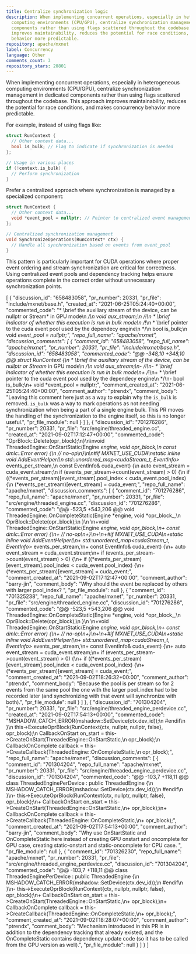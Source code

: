 ```yaml
---
title: Centralize synchronization logic
description: When implementing concurrent operations, especially in heterogeneous
  computing environments (CPU/GPU), centralize synchronization management in dedicated
  components rather than using flags scattered throughout the codebase. This approach
  improves maintainability, reduces the potential for race conditions, and makes concurrency
  behavior more predictable.
repository: apache/mxnet
label: Concurrency
language: Other
comments_count: 3
repository_stars: 20801
---
```


When implementing concurrent operations, especially in heterogeneous computing environments (CPU/GPU), centralize synchronization management in dedicated components rather than using flags scattered throughout the codebase. This approach improves maintainability, reduces the potential for race conditions, and makes concurrency behavior more predictable.

For example, instead of using flags like:

```cpp
struct RunContext {
  // Other context data...
  bool is_bulk; // Flag to indicate if synchronization is needed
};

// Usage in various places
if (!context.is_bulk) {
  // Perform synchronization
}
```

Prefer a centralized approach where synchronization is managed by a specialized component:

```cpp
struct RunContext {
  // Other context data...
  void *event_pool = nullptr; // Pointer to centralized event management
};

// Centralized synchronization management
void SynchronizeOperations(RunContext* ctx) {
  // Handle all synchronization based on events from event_pool
}
```

This pattern is particularly important for CUDA operations where proper event ordering and stream synchronization are critical for correctness. Using centralized event pools and dependency tracking helps ensure operations complete in the correct order without unnecessary synchronization points.


[
  {
    "discussion_id": "658483058",
    "pr_number": 20331,
    "pr_file": "include/mxnet/base.h",
    "created_at": "2021-06-25T05:24:40+00:00",
    "commented_code": "* \\brief the auxiliary stream of the device, can be nullptr or Stream<gpu>* in GPU mode\n   */\n  void *aux_stream;\n  /*!\n   * \\brief indicator of whether this execution is run in bulk mode\n    /*!\n   * \\brief pointer to the cuda event pool used by the dependecy engine\n   */\n  bool is_bulk;\n  void *event_pool = nullptr;",
    "repo_full_name": "apache/mxnet",
    "discussion_comments": [
      {
        "comment_id": "658483058",
        "repo_full_name": "apache/mxnet",
        "pr_number": 20331,
        "pr_file": "include/mxnet/base.h",
        "discussion_id": "658483058",
        "commented_code": "@@ -348,10 +348,10 @@ struct RunContext {\n    * \\brief the auxiliary stream of the device, can be nullptr or Stream<gpu>* in GPU mode\n    */\n   void *aux_stream;\n-  /*!\n-   * \\brief indicator of whether this execution is run in bulk mode\n+    /*!\n+   * \\brief pointer to the cuda event pool used by the dependecy engine\n    */\n-  bool is_bulk;\n+  void *event_pool = nullptr;",
        "comment_created_at": "2021-06-25T05:24:40+00:00",
        "comment_author": "ptrendx",
        "comment_body": "Leaving this comment here just as a way to explain why the `is_bulk` is removed. `is_bulk` was a way to mark operations as not needing synchronization when being a part of a single engine bulk. This PR moves the handling of the synchronization to the engine itself, so this is no longer useful.",
        "pr_file_module": null
      }
    ]
  },
  {
    "discussion_id": "701276286",
    "pr_number": 20331,
    "pr_file": "src/engine/threaded_engine.cc",
    "created_at": "2021-09-02T17:12:47+00:00",
    "commented_code": "OprBlock::Delete(opr_block);\n}\n\nvoid ThreadedEngine::OnStartStatic(Engine *engine, void *opr_block,\n                                   const dmlc::Error* error) {\n  // no-op\n}\n\n#if MXNET_USE_CUDA\nstatic inline void AddEventHelper(\n  std::unordered_map<cudaStream_t, EventInfo>* events_per_stream,\n  const EventInfo& cuda_event) {\n  auto event_stream = cuda_event.stream;\n  if (events_per_stream->count(event_stream) > 0) {\n    if ((*events_per_stream)[event_stream].pool_index < cuda_event.pool_index) {\n      (*events_per_stream)[event_stream] = cuda_event;",
    "repo_full_name": "apache/mxnet",
    "discussion_comments": [
      {
        "comment_id": "701276286",
        "repo_full_name": "apache/mxnet",
        "pr_number": 20331,
        "pr_file": "src/engine/threaded_engine.cc",
        "discussion_id": "701276286",
        "commented_code": "@@ -523,5 +543,206 @@ void ThreadedEngine::OnCompleteStatic(Engine *engine, void *opr_block_,\n   OprBlock::Delete(opr_block);\n }\n \n+void ThreadedEngine::OnStartStatic(Engine *engine, void *opr_block,\n+                                   const dmlc::Error* error) {\n+  // no-op\n+}\n+\n+#if MXNET_USE_CUDA\n+static inline void AddEventHelper(\n+  std::unordered_map<cudaStream_t, EventInfo>* events_per_stream,\n+  const EventInfo& cuda_event) {\n+  auto event_stream = cuda_event.stream;\n+  if (events_per_stream->count(event_stream) > 0) {\n+    if ((*events_per_stream)[event_stream].pool_index < cuda_event.pool_index) {\n+      (*events_per_stream)[event_stream] = cuda_event;",
        "comment_created_at": "2021-09-02T17:12:47+00:00",
        "comment_author": "barry-jin",
        "comment_body": "Why should the event be replaced by others with larger pool_index? ",
        "pr_file_module": null
      },
      {
        "comment_id": "701325238",
        "repo_full_name": "apache/mxnet",
        "pr_number": 20331,
        "pr_file": "src/engine/threaded_engine.cc",
        "discussion_id": "701276286",
        "commented_code": "@@ -523,5 +543,206 @@ void ThreadedEngine::OnCompleteStatic(Engine *engine, void *opr_block_,\n   OprBlock::Delete(opr_block);\n }\n \n+void ThreadedEngine::OnStartStatic(Engine *engine, void *opr_block,\n+                                   const dmlc::Error* error) {\n+  // no-op\n+}\n+\n+#if MXNET_USE_CUDA\n+static inline void AddEventHelper(\n+  std::unordered_map<cudaStream_t, EventInfo>* events_per_stream,\n+  const EventInfo& cuda_event) {\n+  auto event_stream = cuda_event.stream;\n+  if (events_per_stream->count(event_stream) > 0) {\n+    if ((*events_per_stream)[event_stream].pool_index < cuda_event.pool_index) {\n+      (*events_per_stream)[event_stream] = cuda_event;",
        "comment_created_at": "2021-09-02T18:26:32+00:00",
        "comment_author": "ptrendx",
        "comment_body": "Because the pool is per stream so for 2 events from the same pool the one with the larger pool_index had to be recorded later (and synchronizing with that event will synchronize with both).",
        "pr_file_module": null
      }
    ]
  },
  {
    "discussion_id": "701304204",
    "pr_number": 20331,
    "pr_file": "src/engine/threaded_engine_perdevice.cc",
    "created_at": "2021-09-02T17:54:13+00:00",
    "commented_code": "MSHADOW_CATCH_ERROR(mshadow::SetDevice<gpu>(ctx.dev_id));\n        #endif\n      }\n      this->ExecuteOprBlock(RunContext{ctx, nullptr, nullptr, false}, opr_block);\n      CallbackOnStart on_start = this->CreateOnStart(ThreadedEngine::OnStartStatic,\n                                                     opr_block);\n      CallbackOnComplete callback = this->CreateCallback(ThreadedEngine::OnCompleteStatic,\n                                                         opr_block);",
    "repo_full_name": "apache/mxnet",
    "discussion_comments": [
      {
        "comment_id": "701304204",
        "repo_full_name": "apache/mxnet",
        "pr_number": 20331,
        "pr_file": "src/engine/threaded_engine_perdevice.cc",
        "discussion_id": "701304204",
        "commented_code": "@@ -103,7 +118,11 @@ class ThreadedEnginePerDevice : public ThreadedEngine {\n         MSHADOW_CATCH_ERROR(mshadow::SetDevice<gpu>(ctx.dev_id));\n         #endif\n       }\n-      this->ExecuteOprBlock(RunContext{ctx, nullptr, nullptr, false}, opr_block);\n+      CallbackOnStart on_start = this->CreateOnStart(ThreadedEngine::OnStartStatic,\n+                                                     opr_block);\n+      CallbackOnComplete callback = this->CreateCallback(ThreadedEngine::OnCompleteStatic,\n+                                                         opr_block);",
        "comment_created_at": "2021-09-02T17:54:13+00:00",
        "comment_author": "barry-jin",
        "comment_body": "Why use OnStartStatic and OnCompleteStatic here instead of creating GPU onstart and oncomplete for GPU case, creating static-onstart and static-oncomplete for CPU case. ",
        "pr_file_module": null
      },
      {
        "comment_id": "701326230",
        "repo_full_name": "apache/mxnet",
        "pr_number": 20331,
        "pr_file": "src/engine/threaded_engine_perdevice.cc",
        "discussion_id": "701304204",
        "commented_code": "@@ -103,7 +118,11 @@ class ThreadedEnginePerDevice : public ThreadedEngine {\n         MSHADOW_CATCH_ERROR(mshadow::SetDevice<gpu>(ctx.dev_id));\n         #endif\n       }\n-      this->ExecuteOprBlock(RunContext{ctx, nullptr, nullptr, false}, opr_block);\n+      CallbackOnStart on_start = this->CreateOnStart(ThreadedEngine::OnStartStatic,\n+                                                     opr_block);\n+      CallbackOnComplete callback = this->CreateCallback(ThreadedEngine::OnCompleteStatic,\n+                                                         opr_block);",
        "comment_created_at": "2021-09-02T18:28:07+00:00",
        "comment_author": "ptrendx",
        "comment_body": "Mechanism introduced in this PR is in addition to the dependency tracking that already existed, and the OnCompleteStatic contains dependency update code (so it has to be called from the GPU version as well).",
        "pr_file_module": null
      }
    ]
  }
]
